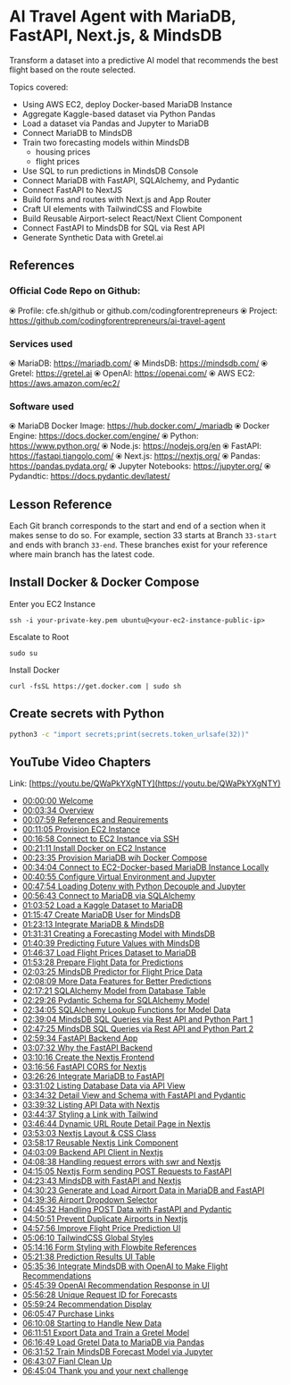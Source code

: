 # AI Travel Agent with MariaDB, FastAPI, Next.js, & MindsDB

Transform a dataset into a predictive AI model that recommends the best flight based on the route selected.

Topics covered:
- Using AWS EC2, deploy Docker-based MariaDB Instance
- Aggregate Kaggle-based dataset via Python Pandas
- Load a dataset via Pandas and Jupyter to MariaDB
- Connect MariaDB to MindsDB
- Train two forecasting models within MindsDB
    - housing prices
    - flight prices
- Use SQL to run predictions in MindsDB Console
- Connect MariaDB with FastAPI, SQLAlchemy, and Pydantic
- Connect FastAPI to NextJS
- Build forms and routes with Next.js and App Router
- Craft UI elements with TailwindCSS and Flowbite
- Build Reusable Airport-select React/Next Client Component
- Connect FastAPI to MindsDB for SQL via Rest API
- Generate Synthetic Data with Gretel.ai

## References

### Official Code Repo on Github:
⦿ Profile: cfe.sh/github or github.com/codingforentrepreneurs
⦿ Project: https://github.com/codingforentrepreneurs/ai-travel-agent


### Services used
⦿ MariaDB: https://mariadb.com/
⦿ MindsDB: https://mindsdb.com/
⦿ Gretel: https://gretel.ai
⦿ OpenAI: https://openai.com/
⦿ AWS EC2: https://aws.amazon.com/ec2/

### Software used
⦿ MariaDB Docker Image: https://hub.docker.com/_/mariadb
⦿ Docker Engine: https://docs.docker.com/engine/
⦿ Python: https://www.python.org/
⦿ Node.js: https://nodejs.org/en
⦿ FastAPI: https://fastapi.tiangolo.com/
⦿ Next.js: https://nextjs.org/
⦿ Pandas: https://pandas.pydata.org/
⦿ Jupyter Notebooks: https://jupyter.org/
⦿ Pydandtic: https://docs.pydantic.dev/latest/

## Lesson Reference
Each Git branch corresponds to the start and end of a section when it makes sense to do so. For example, section 33 starts at Branch `33-start` and ends with branch `33-end`. These branches exist for your reference where main branch has the latest code.

## Install Docker & Docker Compose

Enter you EC2 Instance
```
ssh -i your-private-key.pem ubuntu@<your-ec2-instance-public-ip>
```

Escalate to Root
```
sudo su
```

Install Docker
```
curl -fsSL https://get.docker.com | sudo sh
```


## Create secrets with Python

```bash
python3 -c "import secrets;print(secrets.token_urlsafe(32))"
```


## YouTube Video Chapters

Link: [https://youtu.be/QWaPkYXgNTY](https://youtu.be/QWaPkYXgNTY)

- [00:00:00 Welcome](https://www.youtube.com/watch?v=QWaPkYXgNTY&t=0s) 
- [00:03:34 Overview](https://www.youtube.com/watch?v=QWaPkYXgNTY&t=214s)
- [00:07:59 References and Requirements](https://www.youtube.com/watch?v=QWaPkYXgNTY&t=479s)
- [00:11:05 Provision EC2 Instance](https://www.youtube.com/watch?v=QWaPkYXgNTY&t=665s)
- [00:16:58 Connect to EC2 Instance via SSH](https://www.youtube.com/watch?v=QWaPkYXgNTY&t=1018s)
- [00:21:11 Install Docker on EC2 Instance](https://www.youtube.com/watch?v=QWaPkYXgNTY&t=1271s)
- [00:23:35 Provision MariaDB wih Docker Compose](https://www.youtube.com/watch?v=QWaPkYXgNTY&t=1415s)
- [00:34:04 Connect to EC2-Docker-based MariaDB Instance Locally](https://www.youtube.com/watch?v=QWaPkYXgNTY&t=2044s)
- [00:40:55 Configure Virtual Environment and Jupyter](https://www.youtube.com/watch?v=QWaPkYXgNTY&t=2455s)
- [00:47:54 Loading Dotenv with Python Decouple and Jupyter](https://www.youtube.com/watch?v=QWaPkYXgNTY&t=2874s)
- [00:56:43 Connect to MariaDB via SQLAlchemy](https://www.youtube.com/watch?v=QWaPkYXgNTY&t=3403s)
- [01:03:52 Load a Kaggle Dataset to MariaDB](https://www.youtube.com/watch?v=QWaPkYXgNTY&t=3832s)
- [01:15:47 Create MariaDB User for MindsDB](https://www.youtube.com/watch?v=QWaPkYXgNTY&t=4547s)
- [01:23:13 Integrate MariaDB & MindsDB](https://www.youtube.com/watch?v=QWaPkYXgNTY&t=4993s)
- [01:31:31 Creating a Forecasting Model with MindsDB](https://www.youtube.com/watch?v=QWaPkYXgNTY&t=5491s)
- [01:40:39 Predicting Future Values with MindsDB](https://www.youtube.com/watch?v=QWaPkYXgNTY&t=6039s)
- [01:46:37 Load Flight Prices Dataset to MariaDB](https://www.youtube.com/watch?v=QWaPkYXgNTY&t=6397s)
- [01:53:28 Prepare Flight Data for Predictions](https://www.youtube.com/watch?v=QWaPkYXgNTY&t=6808s)
- [02:03:25 MindsDB Predictor for Flight Price Data](https://www.youtube.com/watch?v=QWaPkYXgNTY&t=7405s)
- [02:08:09 More Data Features for Better Predictions](https://www.youtube.com/watch?v=QWaPkYXgNTY&t=7689s)
- [02:17:21 SQLAlchemy Model from Database Table](https://www.youtube.com/watch?v=QWaPkYXgNTY&t=8241s)
- [02:29:26 Pydantic Schema for SQLAlchemy Model](https://www.youtube.com/watch?v=QWaPkYXgNTY&t=8966s)
- [02:34:05 SQLAlchemy Lookup Functions for Model Data](https://www.youtube.com/watch?v=QWaPkYXgNTY&t=9245s)
- [02:39:04 MindsDB SQL Queries via Rest API and Python Part 1](https://www.youtube.com/watch?v=QWaPkYXgNTY&t=9544s)
- [02:47:25 MindsDB SQL Queries via Rest API and Python Part 2](https://www.youtube.com/watch?v=QWaPkYXgNTY&t=10045s)
- [02:59:34 FastAPI Backend App](https://www.youtube.com/watch?v=QWaPkYXgNTY&t=10774s)
- [03:07:32 Why the FastAPI Backend](https://www.youtube.com/watch?v=QWaPkYXgNTY&t=11252s)
- [03:10:16 Create the Nextjs Frontend](https://www.youtube.com/watch?v=QWaPkYXgNTY&t=11416s)
- [03:16:56 FastAPI CORS for Nextjs](https://www.youtube.com/watch?v=QWaPkYXgNTY&t=11816s)
- [03:26:26 Integrate MariaDB to FastAPI](https://www.youtube.com/watch?v=QWaPkYXgNTY&t=12386s)
- [03:31:02 Listing Database Data via API View](https://www.youtube.com/watch?v=QWaPkYXgNTY&t=12662s)
- [03:34:32 Detail View and Schema with FastAPI and Pydantic](https://www.youtube.com/watch?v=QWaPkYXgNTY&t=12872s)
- [03:39:32 Listing API Data with Nextjs](https://www.youtube.com/watch?v=QWaPkYXgNTY&t=13172s)
- [03:44:37 Styling a Link with Tailwind](https://www.youtube.com/watch?v=QWaPkYXgNTY&t=13477s)
- [03:46:44 Dynamic URL Route Detail Page in Nextjs](https://www.youtube.com/watch?v=QWaPkYXgNTY&t=13604s)
- [03:53:03 Nextjs Layout & CSS Class](https://www.youtube.com/watch?v=QWaPkYXgNTY&t=13983s)
- [03:58:17 Reusable Nextjs Link Component](https://www.youtube.com/watch?v=QWaPkYXgNTY&t=14297s)
- [04:03:09 Backend API Client in Nextjs](https://www.youtube.com/watch?v=QWaPkYXgNTY&t=14589s)
- [04:08:38 Handling request errors with swr and Nextjs](https://www.youtube.com/watch?v=QWaPkYXgNTY&t=14918s)
- [04:15:05 Nextjs Form sending POST Requests to FastAPI](https://www.youtube.com/watch?v=QWaPkYXgNTY&t=15305s)
- [04:23:43 MindsDB with FastAPI and Nextjs](https://www.youtube.com/watch?v=QWaPkYXgNTY&t=15823s)
- [04:30:23 Generate and Load Airport Data in MariaDB and FastAPI](https://www.youtube.com/watch?v=QWaPkYXgNTY&t=16223s)
- [04:39:36 Airport Dropdown Selector](https://www.youtube.com/watch?v=QWaPkYXgNTY&t=16776s)
- [04:45:32 Handling POST Data with FastAPI and Pydantic](https://www.youtube.com/watch?v=QWaPkYXgNTY&t=17132s)
- [04:50:51 Prevent Duplicate Airports in Nextjs](https://www.youtube.com/watch?v=QWaPkYXgNTY&t=17451s)
- [04:57:56 Improve Flight Price Prediction UI](https://www.youtube.com/watch?v=QWaPkYXgNTY&t=17876s)
- [05:06:10 TailwindCSS Global Styles](https://www.youtube.com/watch?v=QWaPkYXgNTY&t=18370s)
- [05:14:16 Form Styling with Flowbite References](https://www.youtube.com/watch?v=QWaPkYXgNTY&t=18856s)
- [05:21:38 Prediction Results UI Table](https://www.youtube.com/watch?v=QWaPkYXgNTY&t=19298s)
- [05:35:36 Integrate MindsDB with OpenAI to Make Flight Recommendations](https://www.youtube.com/watch?v=QWaPkYXgNTY&t=20136s)
- [05:45:39 OpenAI Recommendation Response in UI](https://www.youtube.com/watch?v=QWaPkYXgNTY&t=20739s)
- [05:56:28 Unique Request ID for Forecasts](https://www.youtube.com/watch?v=QWaPkYXgNTY&t=21388s)
- [05:59:24 Recommendation Display](https://www.youtube.com/watch?v=QWaPkYXgNTY&t=21564s)
- [06:05:47 Purchase Links](https://www.youtube.com/watch?v=QWaPkYXgNTY&t=21947s)
- [06:10:08 Starting to Handle New Data](https://www.youtube.com/watch?v=QWaPkYXgNTY&t=22208s)
- [06:11:51 Export Data and Train a Gretel Model](https://www.youtube.com/watch?v=QWaPkYXgNTY&t=22311s)
- [06:16:49 Load Gretel Data to MariaDB via Pandas](https://www.youtube.com/watch?v=QWaPkYXgNTY&t=22609s)
- [06:31:52 Train MindsDB Forecast Model via Jupyter](https://www.youtube.com/watch?v=QWaPkYXgNTY&t=23512s)
- [06:43:07 Fianl Clean Up](https://www.youtube.com/watch?v=QWaPkYXgNTY&t=24187s)
- [06:45:04 Thank you and your next challenge](https://www.youtube.com/watch?v=QWaPkYXgNTY&t=24304s)